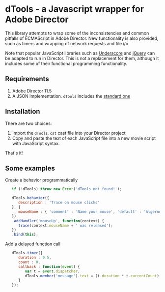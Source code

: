 # dTools - a Javascript wrapper for Adobe Director
   
This library attempts to wrap some of the inconsistencies and common pitfalls
of ECMAScript in Adobe Director. New functionality is also provided, such as
timers and wrapping of network requests and file i/o.

Note that popular JavaScript libraries such as [Underscore](http://documentcloud.github.com/underscore) and [jQuery](http://jquery.org) can be adapted
to run in Director. This is not a replacement for them, although it includes some of their functional programming functionality.

## Requirements

1. Adobe Director 11.5
1. A JSON implementation. `dTools` includes the [standard one](https://github.com/douglascrockford/JSON-js/blob/master/json2.js)

## Installation

There are two choices:

1. Import the `dTools.cst` cast file into your Director project
1.  Copy and paste the text of each JavaScript file into a new movie script with JavaScript syntax.
   
That's it!

## Some examples

Create a behavior programmatically

```javascript
   if (!dTools) throw new Error('dTools not found!');

   dTools.behavior({
      description : 'Trace on mouse clicks'
   }, {
      mouseName : { 'comment' : 'Name your mouse', 'default' : 'Algernon' }
   })
   .addHandler('mouseUp', function(context) {
      trace(context.mouseName + ' was released');
   })
   .bind(this);
```

Add a delayed function call

```javascript
   dTools.timer({
      duration : 0.5,
      count : 0,      
      callback : function(event) {
         var t = event.dispatcher;
         dTools.member('message').text = (t.duration * t.currentCount) + ' seconds have elapsed';
      }
   });
```   